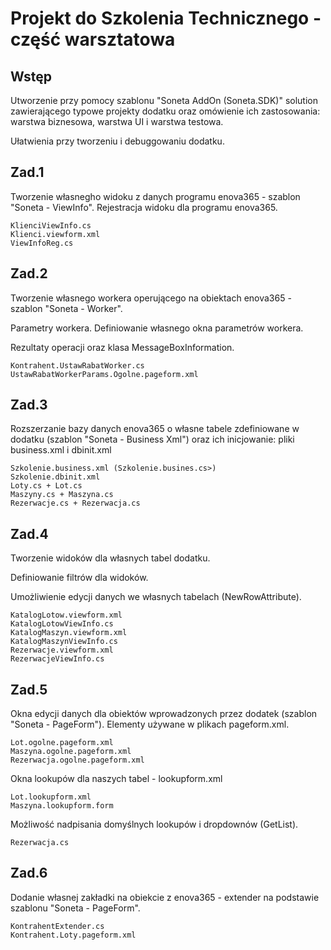 # Projekt do Szkolenia Technicznego - część warsztatowa

## Wstęp

Utworzenie przy pomocy szablonu "Soneta AddOn (Soneta.SDK)" solution zawierającego typowe projekty dodatku oraz omówienie ich zastosowania: warstwa biznesowa, warstwa UI i warstwa testowa.

Ułatwienia przy tworzeniu i debuggowaniu dodatku. 

## Zad.1

Tworzenie własnegho widoku z danych  programu enova365 - szablon "Soneta - ViewInfo". Rejestracja widoku dla programu enova365.

    KlienciViewInfo.cs
    Klienci.viewform.xml
    ViewInfoReg.cs

## Zad.2

Tworzenie własnego workera operującego na obiektach enova365 - szablon "Soneta - Worker".

Parametry workera. Definiowanie własnego okna parametrów workera.

Rezultaty operacji oraz klasa MessageBoxInformation.

    Kontrahent.UstawRabatWorker.cs
    UstawRabatWorkerParams.Ogolne.pageform.xml

## Zad.3

Rozszerzanie bazy danych enova365 o własne tabele zdefiniowane w dodatku (szablon "Soneta - Business Xml") oraz ich inicjowanie: pliki business.xml i dbinit.xml

    Szkolenie.business.xml (Szkolenie.busines.cs>)
    Szkolenie.dbinit.xml
    Loty.cs + Lot.cs
    Maszyny.cs + Maszyna.cs
    Rezerwacje.cs + Rezerwacja.cs

## Zad.4

Tworzenie widoków dla własnych tabel dodatku.

Definiowanie filtrów dla widoków.

Umożliwienie edycji danych we własnych tabelach (NewRowAttribute).

    KatalogLotow.viewform.xml
    KatalogLotowViewInfo.cs
    KatalogMaszyn.viewform.xml
    KatalogMaszynViewInfo.cs
    Rezerwacje.viewform.xml
    RezerwacjeViewInfo.cs

## Zad.5

Okna edycji danych dla obiektów wprowadzonych przez dodatek (szablon "Soneta - PageForm"). Elementy używane w plikach pageform.xml.

    Lot.ogolne.pageform.xml
    Maszyna.ogolne.pageform.xml
    Rezerwacja.ogolne.pageform.xml

Okna lookupów dla naszych tabel - lookupform.xml

    Lot.lookupform.xml
    Maszyna.lookupform.form

Możliwość nadpisania domyślnych lookupów i dropdownów (GetList).

    Rezerwacja.cs

## Zad.6

Dodanie własnej zakładki na obiekcie z enova365 - extender na podstawie szablonu "Soneta - PageForm".

    KontrahentExtender.cs
    Kontrahent.Loty.pageform.xml
    